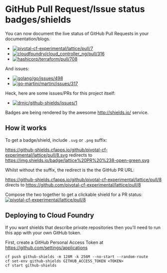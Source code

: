GitHub Pull Request/Issue status badges/shields
===============================================

You can now document the live status of GitHub Pull Requests in your documentation/blogs.

-	[![pivotal-cf-experimental/lattice/pull/7](https://github-shields.cfapps.io/github/pivotal-cf-experimental/lattice/pull/7.svg)](https://github-shields.cfapps.io/github/pivotal-cf-experimental/lattice/pull/7)
-	[![cloudfoundry/cloud_controller_ng/pull/316](https://github-shields.cfapps.io/github/cloudfoundry/cloud_controller_ng/pull/316.svg?1)](https://github-shields.cfapps.io/github/cloudfoundry/cloud_controller_ng/pull/316)
-	[![hashicorp/terraform/pull/708](https://github-shields.cfapps.io/github/hashicorp/terraform/pull/708.svg?2)](https://github-shields.cfapps.io/github/hashicorp/terraform/pull/708)

And issues:

-	[![golang/go/issues/498](https://github-shields.cfapps.io/github/golang/go/issues/498.svg)](https://github-shields.cfapps.io/github/golang/go/issues/498)
-	[![go-martini/martini/issues/317](https://github-shields.cfapps.io/github/go-martini/martini/issues/317.svg)](https://github-shields.cfapps.io/github/go-martini/martini/issues/317)

Heck, here are some issues/PRs for this project itself:

-	[![drnic/github-shields/issues/1](https://github-shields.cfapps.io/github/drnic/github-shields/issues/1.svg)](https://github-shields.cfapps.io/github/drnic/github-shields/issues/1)

Badges are being rendered by the awesome http://shields.io/ service.

How it works
------------

To get a badge/shield, include `.svg` or `.png` suffix:

https://github-shields.cfapps.io/github/pivotal-cf-experimental/lattice/pull/8.svg redirects to https://img.shields.io/badge/lattice%20PR%20%238-open-green.svg

Whilst without the suffix, the redirect is the the GitHub PR URL:

https://github-shields.cfapps.io/github/pivotal-cf-experimental/lattice/pull/8 directs to https://github.com/pivotal-cf-experimental/lattice/pull/8

Compose the two together to get a clickable shield for a PR status: [![pivotal-cf-experimental/lattice/pull/8](https://github-shields.cfapps.io/github/pivotal-cf-experimental/lattice/pull/8.svg)](https://github-shields.cfapps.io/github/pivotal-cf-experimental/lattice/pull/8)

Deploying to Cloud Foundry
--------------------------

If you want shields that describe private repositories then you'll need to run this app with your own GitHub token.

First, create a GitHub Personal Access Token at https://github.com/settings/applications

```
cf push github-shields -m 128M -k 256M --no-start --random-route
cf set-env github-shields GITHUB_ACCESS_TOKEN <TOKEN>
cf start github-shields
```
